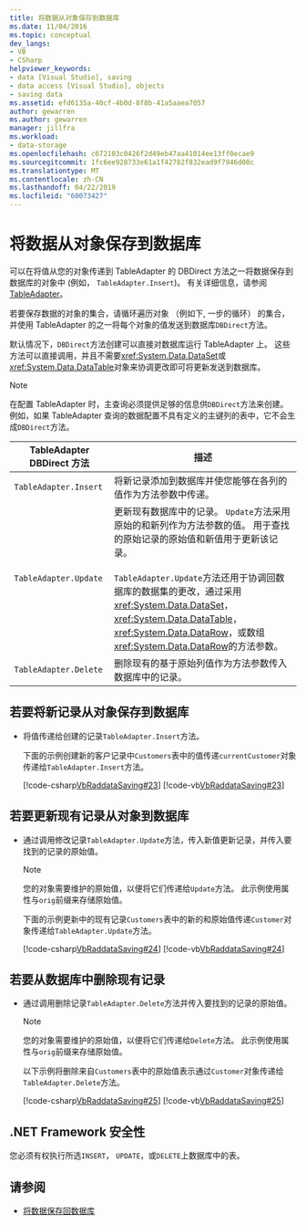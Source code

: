 ```yaml
---
title: 将数据从对象保存到数据库
ms.date: 11/04/2016
ms.topic: conceptual
dev_langs:
- VB
- CSharp
helpviewer_keywords:
- data [Visual Studio], saving
- data access [Visual Studio], objects
- saving data
ms.assetid: efd6135a-40cf-4b0d-8f8b-41a5aaea7057
author: gewarren
ms.author: gewarren
manager: jillfra
ms.workload:
- data-storage
ms.openlocfilehash: c672103c0426f2d49eb47aa41014ee13ff0ecae9
ms.sourcegitcommit: 1fc6ee928733e61a1f42782f832ead9f7946d00c
ms.translationtype: MT
ms.contentlocale: zh-CN
ms.lasthandoff: 04/22/2019
ms.locfileid: "60073427"
---
```

# <a name="save-data-from-an-object-to-a-database"></a>将数据从对象保存到数据库

可以在将值从您的对象传递到 TableAdapter 的 DBDirect 方法之一将数据保存到数据库的对象中 (例如， `TableAdapter.Insert`)。 有关详细信息，请参阅[TableAdapter](../data-tools/create-and-configure-tableadapters.md)。

若要保存数据的对象的集合，请循环遍历对象 （例如下, 一步的循环） 的集合，并使用 TableAdapter 的之一将每个对象的值发送到数据库`DBDirect`方法。

默认情况下，`DBDirect`方法创建可以直接对数据库运行 TableAdapter 上。 这些方法可以直接调用，并且不需要<xref:System.Data.DataSet>或<xref:System.Data.DataTable>对象来协调更改即可将更新发送到数据库。

> [!NOTE]
> 在配置 TableAdapter 时，主查询必须提供足够的信息供`DBDirect`方法来创建。 例如，如果 TableAdapter 查询的数据配置不具有定义的主键列的表中，它不会生成`DBDirect`方法。

|TableAdapter DBDirect 方法|描述|
| - |-----------------|
|`TableAdapter.Insert`|将新记录添加到数据库并使您能够在各列的值作为方法参数中传递。|
|`TableAdapter.Update`|更新现有数据库中的记录。 `Update`方法采用原始的和新列作为方法参数的值。 用于查找的原始记录的原始值和新值用于更新该记录。<br /><br /> `TableAdapter.Update`方法还用于协调回数据库的数据集的更改，通过采用<xref:System.Data.DataSet>， <xref:System.Data.DataTable>， <xref:System.Data.DataRow>，或数组<xref:System.Data.DataRow>的方法参数。|
|`TableAdapter.Delete`|删除现有的基于原始列值作为方法参数传入数据库中的记录。|

## <a name="to-save-new-records-from-an-object-to-a-database"></a>若要将新记录从对象保存到数据库

- 将值传递给创建的记录`TableAdapter.Insert`方法。

     下面的示例创建新的客户记录中`Customers`表中的值传递`currentCustomer`对象传递给`TableAdapter.Insert`方法。

     [!code-csharp[VbRaddataSaving#23](../data-tools/codesnippet/CSharp/save-data-from-an-object-to-a-database_1.cs)]
     [!code-vb[VbRaddataSaving#23](../data-tools/codesnippet/VisualBasic/save-data-from-an-object-to-a-database_1.vb)]

## <a name="to-update-existing-records-from-an-object-to-a-database"></a>若要更新现有记录从对象到数据库

- 通过调用修改记录`TableAdapter.Update`方法，传入新值更新记录，并传入要找到的记录的原始值。

    > [!NOTE]
    > 您的对象需要维护的原始值，以便将它们传递给`Update`方法。 此示例使用属性与`orig`前缀来存储原始值。

     下面的示例更新中的现有记录`Customers`表中的新的和原始值传递`Customer`对象传递给`TableAdapter.Update`方法。

     [!code-csharp[VbRaddataSaving#24](../data-tools/codesnippet/CSharp/save-data-from-an-object-to-a-database_2.cs)]
     [!code-vb[VbRaddataSaving#24](../data-tools/codesnippet/VisualBasic/save-data-from-an-object-to-a-database_2.vb)]

## <a name="to-delete-existing-records-from-a-database"></a>若要从数据库中删除现有记录

- 通过调用删除记录`TableAdapter.Delete`方法并传入要找到的记录的原始值。

    > [!NOTE]
    > 您的对象需要维护的原始值，以便将它们传递给`Delete`方法。 此示例使用属性与`orig`前缀来存储原始值。

     以下示例将删除来自`Customers`表中的原始值表示通过`Customer`对象传递给`TableAdapter.Delete`方法。

     [!code-csharp[VbRaddataSaving#25](../data-tools/codesnippet/CSharp/save-data-from-an-object-to-a-database_3.cs)]
     [!code-vb[VbRaddataSaving#25](../data-tools/codesnippet/VisualBasic/save-data-from-an-object-to-a-database_3.vb)]

## <a name="net-framework-security"></a>.NET Framework 安全性

您必须有权执行所选`INSERT`， `UPDATE`，或`DELETE`上数据库中的表。

## <a name="see-also"></a>请参阅

- [将数据保存回数据库](../data-tools/save-data-back-to-the-database.md)